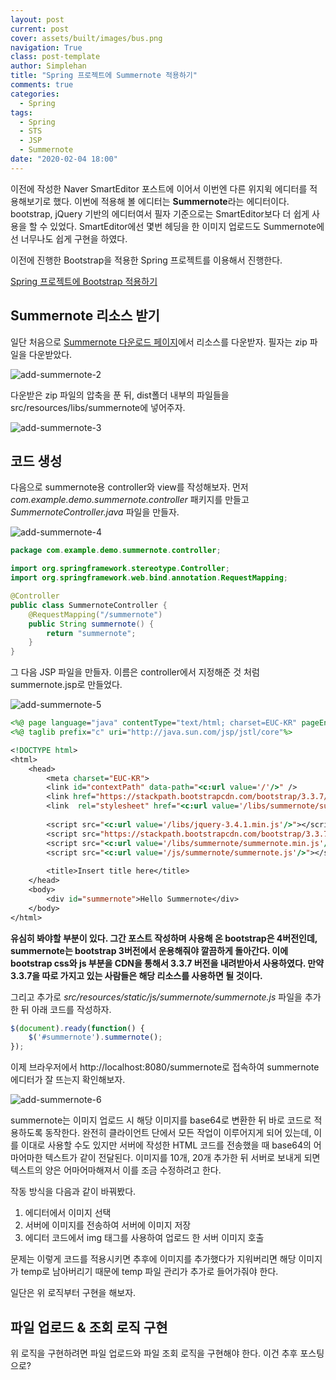 ```yaml
---
layout: post
current: post
cover: assets/built/images/bus.png
navigation: True
class: post-template
author: Simplehan
title: "Spring 프로젝트에 Summernote 적용하기"
comments: true
categories:
  - Spring
tags:
  - Spring
  - STS
  - JSP
  - Summernote
date: "2020-02-04 18:00"
---
```


이전에 작성한 Naver SmartEditor 포스트에 이어서 이번엔 다른 위지윅 에디터를 적용해보기로 했다. 이번에 적용해 볼 에디터는 **Summernote**라는 에디터이다. bootstrap, jQuery 기반의 에디터여서 필자 기준으로는 SmartEditor보다 더 쉽게 사용을 할 수 있었다. SmartEditor에선 몇번 헤딩을 한 이미지 업로드도 Summernote에선 너무나도 쉽게 구현을 하였다.



이전에 진행한 Bootstrap을 적용한 Spring 프로젝트를 이용해서 진행한다.

[Spring 프로젝트에 Bootstrap 적용하기](/spring/add-bootstrap)



## Summernote 리소스 받기

일단 처음으로 [Summernote 다운로드 페이지](https://github.com/summernote/summernote/releases)에서 리소스를 다운받자. 필자는 zip 파일을 다운받았다.

![add-summernote-2](\assets\built\images\add-summernote\add-summernote-2.JPG)



다운받은 zip 파일의 압축을 푼 뒤, dist폴더 내부의 파일들을 src/resources/libs/summernote에 넣어주자.

![add-summernote-3](\assets\built\images\add-summernote\add-summernote-3.JPG)



## 코드 생성

다음으로 summernote용 controller와 view를 작성해보자. 먼저 *com.example.demo.summernote.controller* 패키지를 만들고 *SummernoteController.java* 파일을 만들자.

![add-summernote-4](\assets\built\images\add-summernote\add-summernote-4.JPG)

```java
package com.example.demo.summernote.controller;

import org.springframework.stereotype.Controller;
import org.springframework.web.bind.annotation.RequestMapping;

@Controller
public class SummernoteController {
	@RequestMapping("/summernote")
	public String summernote() {
		return "summernote";
	}
}
```



그 다음 JSP 파일을 만들자. 이름은 controller에서 지정해준 것 처럼 summernote.jsp로 만들었다.

![add-summernote-5](\assets\built\images\add-summernote\add-summernote-5.JPG)

```jsp
<%@ page language="java" contentType="text/html; charset=EUC-KR" pageEncoding="EUC-KR"%>
<%@ taglib prefix="c" uri="http://java.sun.com/jsp/jstl/core"%>

<!DOCTYPE html>
<html>
	<head>
		<meta charset="EUC-KR">
		<link id="contextPath" data-path="<c:url value='/'/>" />
		<link href="https://stackpath.bootstrapcdn.com/bootstrap/3.3.7/css/bootstrap.min.css" rel="stylesheet">
		<link  rel="stylesheet" href="<c:url value='/libs/summernote/summernote.min.css'/>"/>
		
		<script src="<c:url value='/libs/jquery-3.4.1.min.js'/>"></script>
		<script src="https://stackpath.bootstrapcdn.com/bootstrap/3.3.7/js/bootstrap.min.js"></script>
		<script src="<c:url value='/libs/summernote/summernote.min.js'/>"></script>
		<script src="<c:url value='/js/summernote/summernote.js'/>"></script>
		
		<title>Insert title here</title>
	</head>
	<body>
		<div id="summernote">Hello Summernote</div>
	</body>
</html>
```



**유심히 봐야할 부분이 있다. 그간 포스트 작성하며 사용해 온 bootstrap은 4버전인데, summernote는 bootstrap 3버전에서 운용해줘야 깔끔하게 돌아간다. 이에 bootstrap css와 js 부분을 CDN을 통해서 3.3.7 버전을 내려받아서 사용하였다. 만약 3.3.7을 따로 가지고 있는 사람들은 해당 리소스를 사용하면 될 것이다.**

그리고 추가로 *src/resources/static/js/summernote/summernote.js* 파일을 추가한 뒤 아래 코드를 작성하자.

```javascript
$(document).ready(function() {
	$('#summernote').summernote();
});
```



이제 브라우저에서 http://localhost:8080/summernote로 접속하여 summernote 에디터가 잘 뜨는지 확인해보자.

![add-summernote-6](\assets\built\images\add-summernote\add-summernote-6.JPG)



summernote는 이미지 업로드 시 해당 이미지를 base64로 변환한 뒤 바로 코드로 적용하도록 동작한다. 완전히 클라이언트 단에서 모든 작업이 이루어지게 되어 있는데, 이를 이대로 사용할 수도 있지만 서버에 작성한 HTML 코드를 전송했을 때 base64의 어마어마한 텍스트가 같이 전달된다. 이미지를 10개, 20개 추가한 뒤 서버로 보내게 되면 텍스트의 양은 어마어마해져서 이를 조금 수정하려고 한다.

작동 방식을 다음과 같이 바꿔봤다.

1. 에디터에서 이미지 선택
2. 서버에 이미지를 전송하여 서버에 이미지 저장
3. 에디터 코드에서 img 태그를 사용하여 업로드 한 서버 이미지 호출

문제는 이렇게 코드를 적용시키면 추후에 이미지를 추가했다가 지워버리면 해당 이미지가 temp로 남아버리기 때문에 temp 파일 관리가 추가로 들어가줘야 한다.

일단은 위 로직부터 구현을 해보자.



## 파일 업로드 & 조회 로직 구현

위 로직을 구현하려면 파일 업로드와 파일 조회 로직을 구현해야 한다. 이건 추후 포스팅으로?